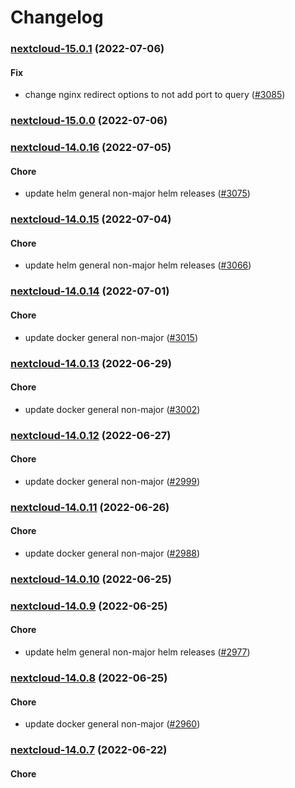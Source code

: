 # Changelog<br>


<a name="nextcloud-15.0.1"></a>
### [nextcloud-15.0.1](https://github.com/truecharts/apps/compare/nextcloud-15.0.0...nextcloud-15.0.1) (2022-07-06)

#### Fix

* change nginx redirect options to not add port to query ([#3085](https://github.com/truecharts/apps/issues/3085))



<a name="nextcloud-15.0.0"></a>
### [nextcloud-15.0.0](https://github.com/truecharts/apps/compare/nextcloud-14.0.16...nextcloud-15.0.0) (2022-07-06)



<a name="nextcloud-14.0.16"></a>
### [nextcloud-14.0.16](https://github.com/truecharts/apps/compare/nextcloud-14.0.15...nextcloud-14.0.16) (2022-07-05)

#### Chore

* update helm general non-major helm releases ([#3075](https://github.com/truecharts/apps/issues/3075))



<a name="nextcloud-14.0.15"></a>
### [nextcloud-14.0.15](https://github.com/truecharts/apps/compare/nextcloud-14.0.14...nextcloud-14.0.15) (2022-07-04)

#### Chore

* update helm general non-major helm releases ([#3066](https://github.com/truecharts/apps/issues/3066))



<a name="nextcloud-14.0.14"></a>
### [nextcloud-14.0.14](https://github.com/truecharts/apps/compare/nextcloud-14.0.13...nextcloud-14.0.14) (2022-07-01)

#### Chore

* update docker general non-major ([#3015](https://github.com/truecharts/apps/issues/3015))



<a name="nextcloud-14.0.13"></a>
### [nextcloud-14.0.13](https://github.com/truecharts/apps/compare/nextcloud-14.0.12...nextcloud-14.0.13) (2022-06-29)

#### Chore

* update docker general non-major ([#3002](https://github.com/truecharts/apps/issues/3002))



<a name="nextcloud-14.0.12"></a>
### [nextcloud-14.0.12](https://github.com/truecharts/apps/compare/nextcloud-14.0.11...nextcloud-14.0.12) (2022-06-27)

#### Chore

* update docker general non-major ([#2999](https://github.com/truecharts/apps/issues/2999))



<a name="nextcloud-14.0.11"></a>
### [nextcloud-14.0.11](https://github.com/truecharts/apps/compare/nextcloud-14.0.10...nextcloud-14.0.11) (2022-06-26)

#### Chore

* update docker general non-major ([#2988](https://github.com/truecharts/apps/issues/2988))



<a name="nextcloud-14.0.10"></a>
### [nextcloud-14.0.10](https://github.com/truecharts/apps/compare/nextcloud-14.0.9...nextcloud-14.0.10) (2022-06-25)



<a name="nextcloud-14.0.9"></a>
### [nextcloud-14.0.9](https://github.com/truecharts/apps/compare/nextcloud-14.0.8...nextcloud-14.0.9) (2022-06-25)

#### Chore

* update helm general non-major helm releases ([#2977](https://github.com/truecharts/apps/issues/2977))



<a name="nextcloud-14.0.8"></a>
### [nextcloud-14.0.8](https://github.com/truecharts/apps/compare/nextcloud-14.0.7...nextcloud-14.0.8) (2022-06-25)

#### Chore

* update docker general non-major ([#2960](https://github.com/truecharts/apps/issues/2960))



<a name="nextcloud-14.0.7"></a>
### [nextcloud-14.0.7](https://github.com/truecharts/apps/compare/nextcloud-14.0.6...nextcloud-14.0.7) (2022-06-22)

#### Chore

